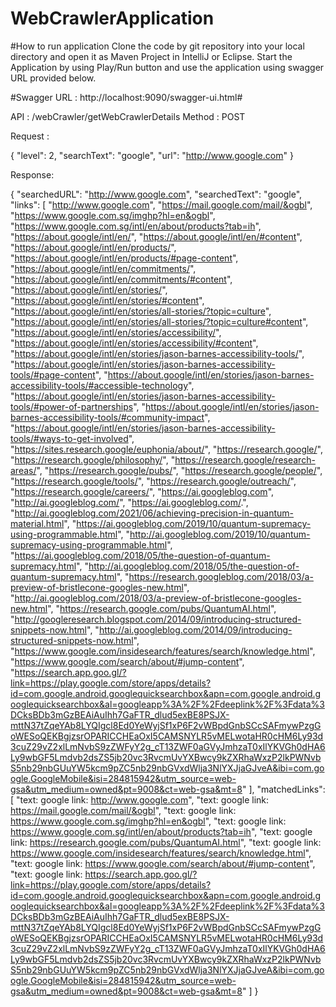 # WebCrawlerApplication
#How to run application
Clone the code by git repository into your local directory and open it as Maven Project in IntelliJ or Eclipse.
Start the Application by using Play/Run button and use the application using swagger URL provided below.

#Swagger URL : http://localhost:9090/swagger-ui.html#

API : /webCrawler/getWebCrawlerDetails
Method : POST

Request :

{
  "level": 2,
  "searchText": "google",
  "url": "http://www.google.com"
}

Response:

{
  "searchedURL": "http://www.google.com",
  "searchedText": "google",
  "links": [
    "http://www.google.com",
    "https://mail.google.com/mail/&ogbl",
    "https://www.google.com.sg/imghp?hl=en&ogbl",
    "https://www.google.com.sg/intl/en/about/products?tab=ih",
    "https://about.google/intl/en/",
    "https://about.google/intl/en/#content",
    "https://about.google/intl/en/products/",
    "https://about.google/intl/en/products/#page-content",
    "https://about.google/intl/en/commitments/",
    "https://about.google/intl/en/commitments/#content",
    "https://about.google/intl/en/stories/",
    "https://about.google/intl/en/stories/#content",
    "https://about.google/intl/en/stories/all-stories/?topic=culture",
    "https://about.google/intl/en/stories/all-stories/?topic=culture#content",
    "https://about.google/intl/en/stories/accessibility/",
    "https://about.google/intl/en/stories/accessibility/#content",
    "https://about.google/intl/en/stories/jason-barnes-accessibility-tools/",
    "https://about.google/intl/en/stories/jason-barnes-accessibility-tools/#page-content",
    "https://about.google/intl/en/stories/jason-barnes-accessibility-tools/#accessible-technology",
    "https://about.google/intl/en/stories/jason-barnes-accessibility-tools/#power-of-partnerships",
    "https://about.google/intl/en/stories/jason-barnes-accessibility-tools/#community-impact",
    "https://about.google/intl/en/stories/jason-barnes-accessibility-tools/#ways-to-get-involved",
    "https://sites.research.google/euphonia/about/",
    "https://research.google/",
    "https://research.google/philosophy/",
    "https://research.google/research-areas/",
    "https://research.google/pubs/",
    "https://research.google/people/",
    "https://research.google/tools/",
    "https://research.google/outreach/",
    "https://research.google/careers/",
    "https://ai.googleblog.com",
    "http://ai.googleblog.com/",
    "https://ai.googleblog.com/.",
    "http://ai.googleblog.com/2021/06/achieving-precision-in-quantum-material.html",
    "https://ai.googleblog.com/2019/10/quantum-supremacy-using-programmable.html",
    "http://ai.googleblog.com/2019/10/quantum-supremacy-using-programmable.html",
    "https://ai.googleblog.com/2018/05/the-question-of-quantum-supremacy.html",
    "http://ai.googleblog.com/2018/05/the-question-of-quantum-supremacy.html",
    "https://research.googleblog.com/2018/03/a-preview-of-bristlecone-googles-new.html",
    "http://ai.googleblog.com/2018/03/a-preview-of-bristlecone-googles-new.html",
    "https://research.google.com/pubs/QuantumAI.html",
    "http://googleresearch.blogspot.com/2014/09/introducing-structured-snippets-now.html",
    "http://ai.googleblog.com/2014/09/introducing-structured-snippets-now.html",
    "https://www.google.com/insidesearch/features/search/knowledge.html",
    "https://www.google.com/search/about/#jump-content",
    "https://search.app.goo.gl/?link=https://play.google.com/store/apps/details?id=com.google.android.googlequicksearchbox&apn=com.google.android.googlequicksearchbox&al=googleapp%3A%2F%2Fdeeplink%2F%3Fdata%3DCksBDb3mGzBEAiAuIhh7GaFTR_dlud5exBE8PSJX-mttN37tZqeYAb8LYQIgcl8Ed0YeWyjSf1xP6F2vWBpdGnbSCcSAFmywPzgGoWESoQEKBgjzsrOPARICCHEaOxI5CAMSNYLR5vMELwotaHR0cHM6Ly93d3cuZ29vZ2xlLmNvbS9zZWFyY2g_cT13ZWF0aGVyJmhzaT0xIlYKVGh0dHA6Ly9wbGF5Lmdvb2dsZS5jb20vc3RvcmUvYXBwcy9kZXRhaWxzP2lkPWNvbS5nb29nbGUuYW5kcm9pZC5nb29nbGVxdWlja3NlYXJjaGJveA&ibi=com.google.GoogleMobile&isi=284815942&utm_source=web-gsa&utm_medium=owned&pt=9008&ct=web-gsa&mt=8"
  ],
  "matchedLinks": [
    "text: google link: http://www.google.com",
    "text: google link: https://mail.google.com/mail/&ogbl",
    "text: google link: https://www.google.com.sg/imghp?hl=en&ogbl",
    "text: google link: https://www.google.com.sg/intl/en/about/products?tab=ih",
    "text: google link: https://research.google.com/pubs/QuantumAI.html",
    "text: google link: https://www.google.com/insidesearch/features/search/knowledge.html",
    "text: google link: https://www.google.com/search/about/#jump-content",
    "text: google link: https://search.app.goo.gl/?link=https://play.google.com/store/apps/details?id=com.google.android.googlequicksearchbox&apn=com.google.android.googlequicksearchbox&al=googleapp%3A%2F%2Fdeeplink%2F%3Fdata%3DCksBDb3mGzBEAiAuIhh7GaFTR_dlud5exBE8PSJX-mttN37tZqeYAb8LYQIgcl8Ed0YeWyjSf1xP6F2vWBpdGnbSCcSAFmywPzgGoWESoQEKBgjzsrOPARICCHEaOxI5CAMSNYLR5vMELwotaHR0cHM6Ly93d3cuZ29vZ2xlLmNvbS9zZWFyY2g_cT13ZWF0aGVyJmhzaT0xIlYKVGh0dHA6Ly9wbGF5Lmdvb2dsZS5jb20vc3RvcmUvYXBwcy9kZXRhaWxzP2lkPWNvbS5nb29nbGUuYW5kcm9pZC5nb29nbGVxdWlja3NlYXJjaGJveA&ibi=com.google.GoogleMobile&isi=284815942&utm_source=web-gsa&utm_medium=owned&pt=9008&ct=web-gsa&mt=8"
  ]
}
